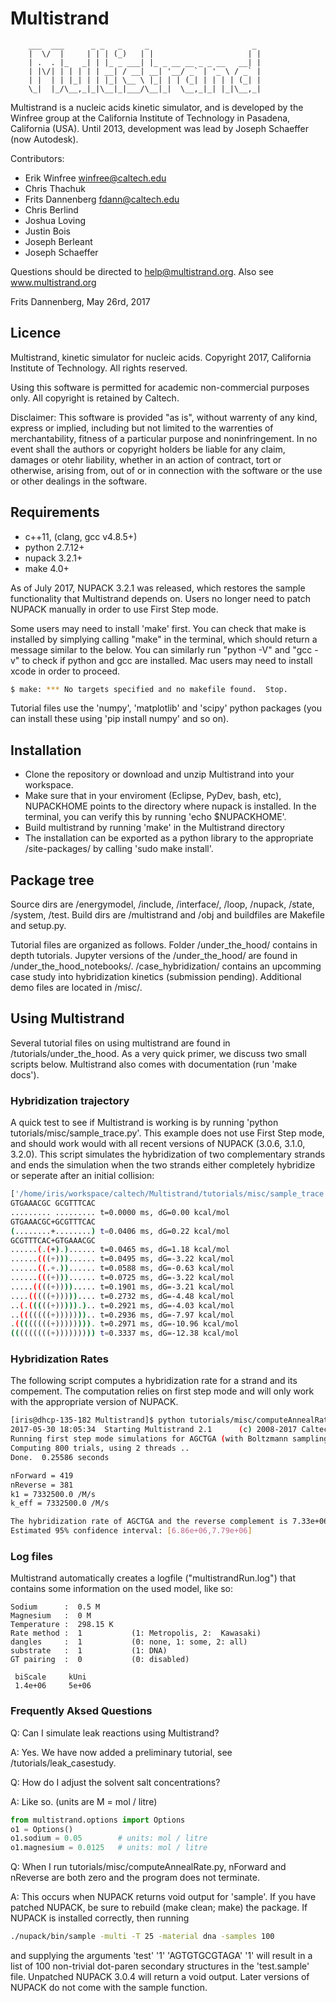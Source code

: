 # Multistrand #
        ___  ___      _ _   _     _                       _ 
        |  \/  |     | | | (_)   | |                     | |
        | .  . |_   _| | |_ _ ___| |_ _ __ __ _ _ __   __| |
        | |\/| | | | | | __| / __| __| '__/ _` | '_ \ / _` |
        | |  | | |_| | | |_| \__ \ |_| | | (_| | | | | (_| |
        \_|  |_/\__,_|_|\__|_|___/\__|_|  \__,_|_| |_|\__,_|  

Multistrand is a nucleic acids kinetic simulator, and is developed by the Winfree group at the California Institute of Technology in Pasadena, California (USA). Until 2013, development was lead by Joseph Schaeffer (now Autodesk).

Contributors:

* Erik Winfree			      winfree@caltech.edu
* Chris Thachuk
* Frits Dannenberg    	fdann@caltech.edu
* Chris Berlind
* Joshua Loving
* Justin Bois
* Joseph Berleant
* Joseph Schaeffer

Questions should be directed to help@multistrand.org. Also see www.multistrand.org


Frits Dannenberg, May 26rd, 2017


## Licence ##

Multistrand, kinetic simulator for nucleic acids.
Copyright 2017, California Institute of Technology. All rights reserved.

Using this software is permitted for academic non-commercial purposes only. All copyright is retained by Caltech. 

Disclaimer: This software is provided "as is", without warrenty of any kind, express or implied, including
but not limited to the warrenties of merchantability, fitness of a particular purpose and 
noninfringement. In no event shall the authors or copyright holders be liable for any claim,
damages or otehr liability, whether in an action of contract, tort or otherwise, arising from,
out of or in connection with the software or the use or other dealings in the software.


## Requirements ##

 -  c++11,  (clang, gcc v4.8.5+) 
 -  python  2.7.12+
 -  nupack  3.2.1+ 
 -  make    4.0+
 
As of July 2017, NUPACK 3.2.1 was released, which restores the sample functionality that Multistrand depends on. Users no longer need to patch NUPACK manually in order to use First Step mode. 

Some users may need to install 'make' first. You can check that make is installed by simplying calling "make" in the terminal, which should return a message similar to the below. You can similarly run "python -V" and "gcc -v" to check if python and gcc are installed. Mac users may need to install xcode in order to proceed.
```sh
$ make: *** No targets specified and no makefile found.  Stop.
```

Tutorial files use the 'numpy', 'matplotlib' and 'scipy' python packages (you can install these using 'pip install numpy' and so on).

 
## Installation ##
 
 - Clone the repository or download and unzip Multistrand into your workspace.
 - Make sure that in your enviroment (Eclipse, PyDev, bash, etc), NUPACKHOME points to the directory where nupack is installed. In the terminal, you can verify this by running 'echo $NUPACKHOME'.
 - Build multistrand by running 'make' in the Multistrand directory
 - The installation can be exported as a python library to the appropriate /site-packages/ by calling 'sudo make install'.
 
## Package tree ##

Source dirs are /energymodel, /include, /interface/, /loop, /nupack, /state, /system, /test. Build dirs are /multistrand and /obj and buildfiles are Makefile and setup.py.

Tutorial files are organized as follows. Folder /under_the_hood/ contains in depth tutorials. Jupyter versions of the /under_the_hood/ are found in /under_the_hood_notebooks/. /case_hybridization/ contains an upcomming case study into hybridization kinetics (submission pending). Additional demo files are located in /misc/.

## Using Multistrand ##

Several tutorial files on using multistrand are found in /tutorials/under_the_hood. As a very quick primer, we discuss two small scripts below.  Multistrand also comes with documentation (run 'make docs').

### Hybridization trajectory ###

A quick test to see if Multistrand is working is by running 'python tutorials/misc/sample_trace.py'. This example does not use First Step mode, and should work would with all recent versions of NUPACK (3.0.6, 3.1.0, 3.2.0). This script simulates the hybridization of two complementary strands and ends the simulation when the two strands either completely hybridize or seperate after an initial collision:  

```sh
['/home/iris/workspace/caltech/Multistrand/tutorials/misc/sample_trace.py']
GTGAAACGC GCGTTTCAC
......... ......... t=0.0000 ms, dG=0.00 kcal/mol  
GTGAAACGC+GCGTTTCAC
(........+........) t=0.0406 ms, dG=0.22 kcal/mol  
GCGTTTCAC+GTGAAACGC
......(.(+).)...... t=0.0465 ms, dG=1.18 kcal/mol  
......(((+)))...... t=0.0495 ms, dG=-3.22 kcal/mol  
......((.+.))...... t=0.0588 ms, dG=-0.63 kcal/mol  
......(((+)))...... t=0.0725 ms, dG=-3.22 kcal/mol  
.....((((+))))..... t=0.1901 ms, dG=-3.21 kcal/mol  
....(((((+))))).... t=0.2732 ms, dG=-4.48 kcal/mol  
..(.(((((+))))).).. t=0.2921 ms, dG=-4.03 kcal/mol  
..(((((((+))))))).. t=0.2936 ms, dG=-7.97 kcal/mol  
.((((((((+)))))))). t=0.2971 ms, dG=-10.96 kcal/mol  
(((((((((+))))))))) t=0.3337 ms, dG=-12.38 kcal/mol  
```

### Hybridization Rates ###

The following script computes a hybridization rate for a strand and its compement. The computation relies on first step mode and will only work with the appropriate version of NUPACK.

```sh
[iris@dhcp-135-182 Multistrand]$ python tutorials/misc/computeAnnealRate.py 'AGCTGA' -bootstrap
2017-05-30 18:05:34  Starting Multistrand 2.1      (c) 2008-2017 Caltech      
Running first step mode simulations for AGCTGA (with Boltzmann sampling)...
Computing 800 trials, using 2 threads .. 
Done.  0.25586 seconds 

nForward = 419 
nReverse = 381 
k1 = 7332500.0 /M/s   
k_eff = 7332500.0 /M/s   

The hybridization rate of AGCTGA and the reverse complement is 7.33e+06 /M /s
Estimated 95% confidence interval: [6.86e+06,7.79e+06] 
```


### Log files ###

Multistrand automatically creates a logfile ("multistrandRun.log") that contains some information on the used model, like so:
```
Sodium      :  0.5 M 
Magnesium   :  0 M 
Temperature :  298.15 K
Rate method :  1           (1: Metropolis, 2:  Kawasaki)
dangles     :  1           (0: none, 1: some, 2: all)
substrate   :  1           (1: DNA)
GT pairing  :  0           (0: disabled)

 biScale     kUni    
 1.4e+06     5e+06
```
 
 
 ### Frequently Aksed Questions ###
 
Q: Can I simulate leak reactions using Multistrand?

A: Yes. We have now added a preliminary tutorial, see /tutorials/leak_casestudy.

Q: How do I adjust the solvent salt concentrations?

A: Like so. (units are M = mol / litre) 

```python
from multistrand.options import Options
o1 = Options()
o1.sodium = 0.05		# units: mol / litre
o1.magnesium = 0.0125	# units: mol / litre
```

Q: When I run tutorials/misc/computeAnnealRate.py, nForward and nReverse are both zero and the program does not terminate.

A: This occurs when NUPACK returns void output for 'sample'. If you have patched NUPACK, be sure to rebuild (make clean; make) the package. If NUPACK is installed correctly, then running 

``` bash
./nupack/bin/sample -multi -T 25 -material dna -samples 100
```
and supplying the arguments 'test' '1' 'AGTGTGCGTAGA' '1' will result in a list of 100 non-trivial dot-paren secondary structures in the 'test.sample' file. Unpatched NUPACK 3.0.4 will return a void output. Later versions of NUPACK do not come with the sample function.
